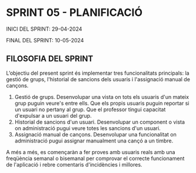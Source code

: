 # SPRINT 05 - PLANIFICACIÓ

INICI DEL SPRINT: 29-04-2024

FINAL DEL SPRINT: 10-05-2024

## FILOSOFIA DEL SPRINT

L’objectiu del present sprint és implementar tres funcionalitats principals: la gestió de grups, l'historial de sancions dels usuaris i l'assignació manual de cançons.

1. Gestió de grups. Desenvolupar una vista on tots els usuaris d'un mateix grup puguin veure's entre ells. Que els propis usuaris puguin reportar si un usuari no pertany al grup. Que el professor tingui capacitat d'expulsar a un usuari del grup.
2. Historial de sancions d'un usuari. Desenvolupar un component o vista on administració pugui veure totes les sancions d'un usuari.
3. Assignació manual de cançons. Desenvolupar una funcionalitat on administració pugui assignar manualment una cançó a un timbre.

A més a més, es començaràn a fer proves amb usuaris reals amb una freqüència semanal o bisemanal per comprovar el correcte funcionament de l'aplicació i rebre comentaris d'incidències i millores.